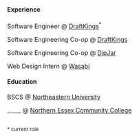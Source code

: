 ## 
#### **Experience**

Software Engineer @ [DraftKings](https://www.draftkings.com/)<sup>*</sup>

Software Engineering Co-op @ [DraftKings](https://www.draftkings.com/)

Software Engineering Co-op @ [DipJar](https://www.dipjar.com/)

Web Design Intern @ [Wasabi](https://wasabi.com/)

#### **Education**

BSCS @ [Northeastern University](https://www.northeastern.edu/)

_____ @ [Northern Essex Community College](https://www.necc.mass.edu/)

## 
<sub>* current role</sub>
